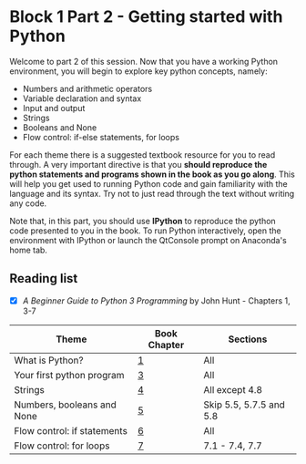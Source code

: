 # Block 1 Part 2 - Getting started with Python

Welcome to part 2 of this session. Now that you have a working Python environment, you will begin to
explore key python concepts, namely:

- Numbers and arithmetic operators
- Variable declaration and syntax
- Input and output
- Strings
- Booleans and None
- Flow control: if-else statements, for loops

For each theme there is a suggested textbook resource for you to read through. A very important
directive is that you **should reproduce the python statements and programs shown in the book as you
go along**. This will help you get used to running Python code and gain familiarity with the
language and its syntax. Try not to just read through the text without writing any code. 

Note that, in this part, you should use **IPython** to reproduce the python code presented to you in
the book.  To run Python interactively, open the environment with IPython or launch the QtConsole
prompt on Anaconda's home tab.

## Reading list

- [x] *A Beginner Guide to Python 3 Programming* by John Hunt - Chapters 1, 3-7

| Theme                       | Book Chapter                                                         | Sections                |
| --------------------------- | -------------------------------------------------------------------- | ----------------------- |
| What is Python?             | [1](pdf/john_hunt_ch01.pdf) | All                     |
| Your first python program   | [3](pdf/john_hunt_ch03.pdf) | All                     |
| Strings                     | [4](pdf/john_hunt_ch04.pdf) | All except 4.8          |
| Numbers, booleans and None  | [5](pdf/john_hunt_ch05.pdf) | Skip 5.5, 5.7.5 and 5.8 |
| Flow control: if statements | [6](pdf/john_hunt_ch06.pdf) | All                     |
| Flow control: for loops     | [7](pdf/john_hunt_ch07.pdf) | 7.1 - 7.4, 7.7          |